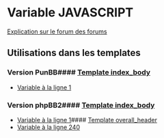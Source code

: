 # Variable JAVASCRIPT
[Explication sur le forum des forums](http://forum.forumactif.com/t294113-listing-des-variables#JAVASCRIPT)
## Utilisations dans les templates
### Version PunBB#### [Template index_body](punbb/index_body.md)
* [Variable à la ligne 1](../punbb/index_body.tpl#L1)
### Version phpBB2#### [Template index_body](subsilver/index_body.md)
* [Variable à la ligne 1](../subsilver/index_body.tpl#L1)#### [Template overall_header](subsilver/overall_header.md)
* [Variable à la ligne 240](../subsilver/overall_header.tpl#L240)
